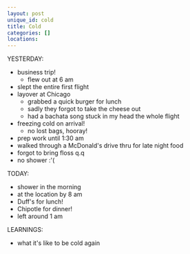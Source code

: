 ```yaml
---
layout: post
unique_id: cold
title: Cold
categories: []
locations: 
---
```


YESTERDAY:
* business trip!
  * flew out at 6 am
* slept the entire first flight
* layover at Chicago
  * grabbed a quick burger for lunch
  * sadly they forgot to take the cheese out
  * had a bachata song stuck in my head the whole flight
* freezing cold on arrival!
  * no lost bags, hooray!
* prep work until 1:30 am
* walked through a McDonald's drive thru for late night food
* forgot to bring floss q.q
* no shower :'(

TODAY:
* shower in the morning
* at the location by 8 am
* Duff's for lunch!
* Chipotle for dinner!
* left around 1 am

LEARNINGS:
* what it's like to be cold again
